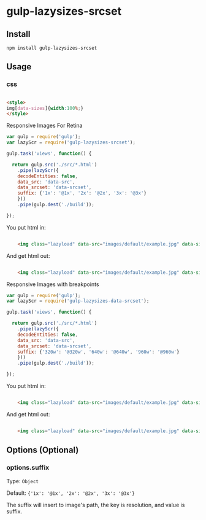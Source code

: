 # gulp-lazysizes-srcset

## Install

`npm install gulp-lazysizes-srcset`

## Usage

### css

```html

<style>
img[data-sizes]{width:100%;}
</style>
```
Responsive Images For Retina

``` js
var gulp = require('gulp');
var lazyScr = require('gulp-lazysizes-srcset');

gulp.task('views', function() {

  return gulp.src('./src/*.html')
    .pipe(lazyScr({
    decodeEntities: false,
	data_src: 'data-src',
	data_srcset: 'data-srcset',
	suffix: {'1x': '@1x', '2x': '@2x', '3x': '@3x'}
	}))
    .pipe(gulp.dest('./build'));

});
```

You put html in:
``` html

	<img class="lazyload" data-src="images/default/example.jpg" data-sizes="auto" alt="example image" />
```

And get html out:
``` html

	<img class="lazyload" data-src="images/default/example.jpg" data-sizes="auto" alt="example image" data-srcset="images/default/example@1x.jpg 1x, images/default/example@2x.jpg 2x, images/default/example@3x.jpg 3x" />
```
Responsive Images with breakpoints

``` js
var gulp = require('gulp');
var lazyScr = require('gulp-lazysizes-data-srcset');

gulp.task('views', function() {

  return gulp.src('./src/*.html')
    .pipe(lazyScr({
    decodeEntities: false,
	data_src: 'data-src',
	data_srcset: 'data-srcset',
	suffix: {'320w': '@320w', '640w': '@640w', '960w': '@960w'}
	}))
    .pipe(gulp.dest('./build'));

});
```
You put html in:
``` html

	<img class="lazyload" data-src="images/default/example.jpg" data-sizes="auto" alt="example image" />
```

And get html out:
``` html

	<img class="lazyload" data-src="images/default/example.jpg" data-sizes="auto" alt="example image" data-srcset="images/default/example@320w.jpg 320w, images/default/example@640w.jpg 640w, images/default/example@960w.jpg 960w" />
```

## Options (Optional)

### options.suffix
Type: ```Object```

Default: ```{'1x': '@1x', '2x': '@2x', '3x': '@3x'}```

The suffix will insert to image's path, the key is resolution, and value is suffix.
